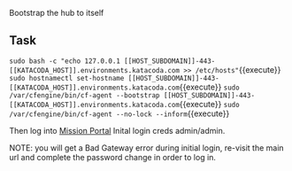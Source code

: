 Bootstrap the hub to itself


## Task
`sudo bash -c "echo 127.0.0.1 [[HOST_SUBDOMAIN]]-443-[[KATACODA_HOST]].environments.katacoda.com >> /etc/hosts"`{{execute}}
`sudo hostnamectl set-hostname [[HOST_SUBDOMAIN]]-443-[[KATACODA_HOST]].environments.katacoda.com`{{execute}}
`sudo /var/cfengine/bin/cf-agent --bootstrap [[HOST_SUBDOMAIN]]-443-[[KATACODA_HOST]].environments.katacoda.com`{{execute}}
`sudo /var/cfengine/bin/cf-agent --no-lock --inform`{{execute}}

Then log into [Mission Portal](https://[[HOST_SUBDOMAIN]]-443-[[KATACODA_HOST]].environments.katacoda.com)
Inital login creds admin/admin.

NOTE: you will get a Bad Gateway error during initial login, re-visit the main url and complete the password change in order to log in.
